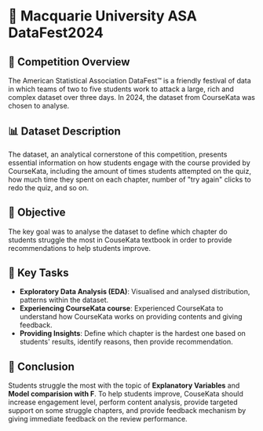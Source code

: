 # 🌟 Macquarie University ASA DataFest2024 
## 📝 Competition Overview 
The American Statistical Association DataFest™ is a friendly festival of data in which teams of two to five students work to attack a large, rich and complex dataset over three days. In 2024, the dataset from CourseKata was chosen to analyse.
## 📊 Dataset Description
The dataset, an analytical cornerstone of this competition, presents essential information on how students engage with the course provided by CourseKata, including the amount of times students attempted on the quiz, how much time they spent on each chapter, number of "try again" clicks to redo the quiz, and so on.
## 🎯 Objective
The key goal was to analyse the dataset to define which chapter do students struggle the most in CouseKata textbook in order to provide recommendations to help students improve.
## 📌 Key Tasks
* **Exploratory Data Analysis (EDA)**: Visualised and analysed distribution, patterns within the dataset.
* **Experiencing CourseKata course**: Experienced CourseKata to understand how CourseKata works on providing contents and giving feedback.
* **Providing Insights**: Define which chapter is the hardest one based on students' results, identify reasons, then provide recommendation.
## 🔑 Conclusion
Students struggle the most with the topic of **Explanatory Variables** and **Model comparision with F**. To help students improve, CouseKata should increase engagement level, perform content analysis, provide targeted support on some struggle chapters, and provide feedback mechanism by giving immediate feedback on the review performance. 
